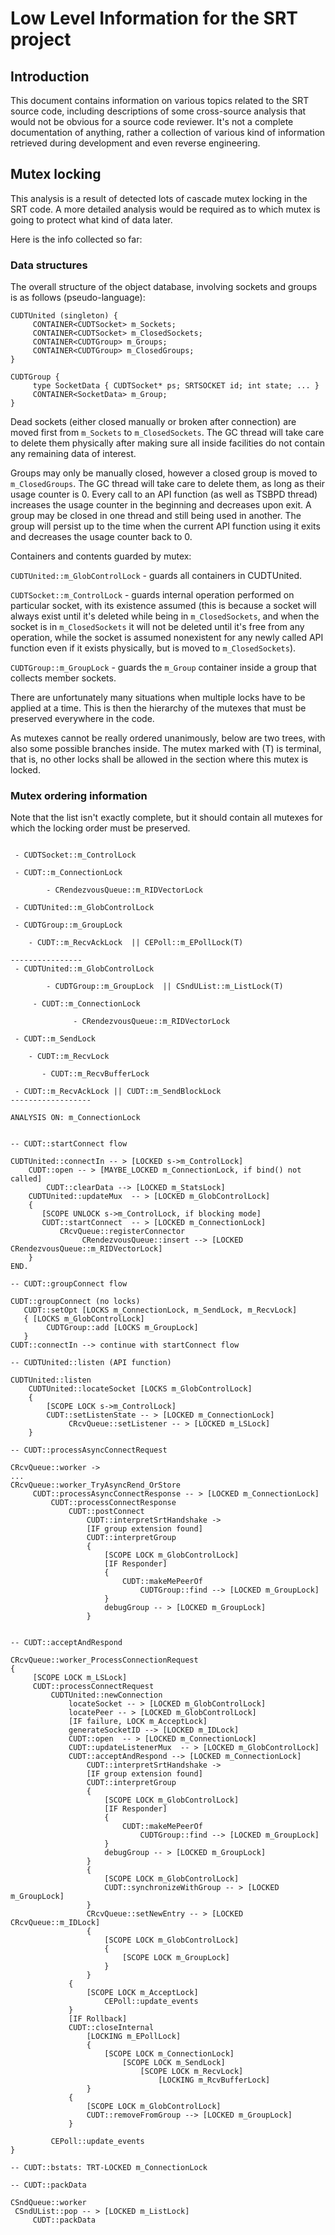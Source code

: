 # Low Level Information for the SRT project

## Introduction

This document contains information on various topics related to
the SRT source code, including descriptions of some cross-source analysis that would
not be obvious for a source code reviewer. It's not a complete documentation of
anything, rather a collection of various kind of information retrieved during
development and even reverse engineering.

## Mutex locking

This analysis is a result of detected lots of cascade mutex locking in the
SRT code. A more detailed analysis would be required as to which mutex is
going to protect what kind of data later.

Here is the info collected so far:

### Data structures

The overall structure of the object database, involving sockets and groups
is as follows (pseudo-language):

```
CUDTUnited (singleton) {
     CONTAINER<CUDTSocket> m_Sockets;
     CONTAINER<CUDTSocket> m_ClosedSockets;
     CONTAINER<CUDTGroup> m_Groups;
     CONTAINER<CUDTGroup> m_ClosedGroups;
}

CUDTGroup {
     type SocketData { CUDTSocket* ps; SRTSOCKET id; int state; ... }
     CONTAINER<SocketData> m_Group;
}
```

Dead sockets (either closed manually or broken after connection) are
moved first from `m_Sockets` to `m_ClosedSockets`. The GC thread will take
care to delete them physically after making sure all inside facilities
do not contain any remaining data of interest.

Groups may only be manually closed, however a closed group is moved
to `m_ClosedGroups`. The GC thread will take care to delete them, as long
as their usage counter is 0. Every call to an API function (as well as
TSBPD thread) increases the usage counter in the beginning and decreases
upon exit. A group may be closed in one thread and still being used in
another. The group will persist up to the time when the current API function
using it exits and decreases the usage counter back to 0.

Containers and contents guarded by mutex:

`CUDTUnited::m_GlobControlLock` - guards all containers in CUDTUnited.

`CUDTSocket::m_ControlLock` - guards internal operation performed on particular
socket, with its existence assumed (this is because a socket will always exist
until it's deleted while being in `m_ClosedSockets`, and when the socket is in
`m_ClosedSockets` it will not be deleted until it's free from any operation,
while the socket is assumed nonexistent for any newly called API function even
if it exists physically, but is moved to `m_ClosedSockets`).

`CUDTGroup::m_GroupLock` - guards the `m_Group` container inside a group that
collects member sockets.

There are unfortunately many situations when multiple locks have to be applied
at a time. This is then the hierarchy of the mutexes that must be preserved
everywhere in the code.

As mutexes cannot be really ordered unanimously, below are two trees, with also
some possible branches inside. The mutex marked with (T) is terminal, that is,
no other locks shall be allowed in the section where this mutex is locked.

### Mutex ordering information

Note that the list isn't exactly complete, but it should contain all
mutexes for which the locking order must be preserved.

```

 - CUDTSocket::m_ControlLock

 - CUDT::m_ConnectionLock

        - CRendezvousQueue::m_RIDVectorLock

 - CUDTUnited::m_GlobControlLock

 - CUDTGroup::m_GroupLock

    - CUDT::m_RecvAckLock  || CEPoll::m_EPollLock(T)

----------------
 - CUDTUnited::m_GlobControlLock

        - CUDTGroup::m_GroupLock  || CSndUList::m_ListLock(T)

     - CUDT::m_ConnectionLock
          
              - CRendezvousQueue::m_RIDVectorLock

 - CUDT::m_SendLock

    - CUDT::m_RecvLock

       - CUDT::m_RecvBufferLock

 - CUDT::m_RecvAckLock || CUDT::m_SendBlockLock
------------------

ANALYSIS ON: m_ConnectionLock


-- CUDT::startConnect flow

CUDTUnited::connectIn -- > [LOCKED s->m_ControlLock]
    CUDT::open -- > [MAYBE_LOCKED m_ConnectionLock, if bind() not called]
        CUDT::clearData --> [LOCKED m_StatsLock]
    CUDTUnited::updateMux  -- > [LOCKED m_GlobControlLock]
    {
       [SCOPE UNLOCK s->m_ControlLock, if blocking mode]
       CUDT::startConnect  -- > [LOCKED m_ConnectionLock]
           CRcvQueue::registerConnector
                CRendezvousQueue::insert --> [LOCKED CRendezvousQueue::m_RIDVectorLock]
    }
END.

-- CUDT::groupConnect flow

CUDT::groupConnect (no locks)
   CUDT::setOpt [LOCKS m_ConnectionLock, m_SendLock, m_RecvLock]
   { [LOCKS m_GlobControlLock]
        CUDTGroup::add [LOCKS m_GroupLock]
   }
CUDT::connectIn --> continue with startConnect flow

-- CUDTUnited::listen (API function)

CUDTUnited::listen
    CUDTUnited::locateSocket [LOCKS m_GlobControlLock]
    {
        [SCOPE LOCK s->m_ControlLock]
        CUDT::setListenState -- > [LOCKED m_ConnectionLock]
             CRcvQueue::setListener -- > [LOCKED m_LSLock]
    }

-- CUDT::processAsyncConnectRequest

CRcvQueue::worker ->
...
CRcvQueue::worker_TryAsyncRend_OrStore
     CUDT::processAsyncConnectResponse -- > [LOCKED m_ConnectionLock]
         CUDT::processConnectResponse
             CUDT::postConnect
                 CUDT::interpretSrtHandshake ->
                 [IF group extension found]
                 CUDT::interpretGroup
                 {
                     [SCOPE LOCK m_GlobControlLock]
                     [IF Responder]
                     {
                         CUDT::makeMePeerOf
                             CUDTGroup::find --> [LOCKED m_GroupLock]
                     }
                     debugGroup -- > [LOCKED m_GroupLock]
                 }


-- CUDT::acceptAndRespond

CRcvQueue::worker_ProcessConnectionRequest
{
     [SCOPE LOCK m_LSLock]
     CUDT::processConnectRequest
         CUDTUnited::newConnection
             locateSocket -- > [LOCKED m_GlobControlLock]
             locatePeer -- > [LOCKED m_GlobControlLock]
             [IF failure, LOCK m_AcceptLock]
             generateSocketID --> [LOCKED m_IDLock]
             CUDT::open  -- > [LOCKED m_ConnectionLock]
             CUDT::updateListenerMux  -- > [LOCKED m_GlobControlLock]
             CUDT::acceptAndRespond --> [LOCKED m_ConnectionLock]
                 CUDT::interpretSrtHandshake ->
                 [IF group extension found]
                 CUDT::interpretGroup
                 {
                     [SCOPE LOCK m_GlobControlLock]
                     [IF Responder]
                     {
                         CUDT::makeMePeerOf
                             CUDTGroup::find --> [LOCKED m_GroupLock]
                     }
                     debugGroup -- > [LOCKED m_GroupLock]
                 }
                 {
                     [SCOPE LOCK m_GlobControlLock]
                     CUDT::synchronizeWithGroup -- > [LOCKED m_GroupLock]
                 }
                 CRcvQueue::setNewEntry -- > [LOCKED CRcvQueue::m_IDLock]
                 {
                     [SCOPE LOCK m_GlobControlLock]
                     {
                         [SCOPE LOCK m_GroupLock]
                     }
                 }
             {
                 [SCOPE LOCK m_AcceptLock]
                     CEPoll::update_events
             }
             [IF Rollback]
             CUDT::closeInternal
                 [LOCKING m_EPollLock]
                 {
                     [SCOPE LOCK m_ConnectionLock]
                         [SCOPE LOCK m_SendLock]
                             [SCOPE LOCK m_RecvLock]
                                 [LOCKING m_RcvBufferLock]
                 }
             {
                 [SCOPE LOCK m_GlobControlLock]
                 CUDT::removeFromGroup --> [LOCKED m_GroupLock]
             }

         CEPoll::update_events
}

-- CUDT::bstats: TRT-LOCKED m_ConnectionLock 

-- CUDT::packData

CSndQueue::worker
 CSndUList::pop -- > [LOCKED m_ListLock]
     CUDT::packData 

```
